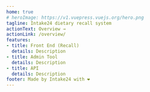 ```yaml
---
home: true
# heroImage: https://v1.vuepress.vuejs.org/hero.png
tagline: Intake24 dietary recall system
actionText: Overview →
actionLink: /overview/
features:
- title: Front End (Recall)
  details: Description
- title: Admin Tool
  details: Description
- title: API
  details: Description
footer: Made by Intake24 with ❤️
---
```

